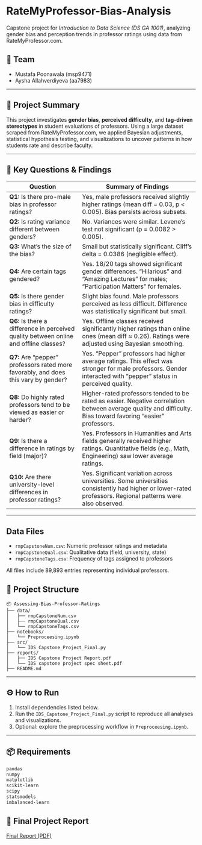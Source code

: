 # RateMyProfessor-Bias-Analysis

Capstone project for *Introduction to Data Science (DS GA 1001)*, analyzing gender bias and perception trends in professor ratings using data from RateMyProfessor.com.

## 👥 Team
- Mustafa Poonawala (msp9471)
- Aysha Allahverdiyeva (aa7983)

---

## 🧠 Project Summary

This project investigates **gender bias**, **perceived difficulty**, and **tag-driven stereotypes** in student evaluations of professors. Using a large dataset scraped from RateMyProfessor.com, we applied Bayesian adjustments, statistical hypothesis testing, and visualizations to uncover patterns in how students rate and describe faculty.

---

## 📌 Key Questions & Findings

| **Question** | **Summary of Findings** |
|-------------|--------------------------|
| **Q1:** Is there pro-male bias in professor ratings? | Yes, male professors received slightly higher ratings (mean diff = 0.03, p < 0.005). Bias persists across subsets. |
| **Q2:** Is rating variance different between genders? | No. Variances were similar. Levene’s test not significant (p = 0.0082 > 0.005). |
| **Q3:** What’s the size of the bias? | Small but statistically significant. Cliff’s delta = 0.0386 (negligible effect). |
| **Q4:** Are certain tags gendered? | Yes. 18/20 tags showed significant gender differences. “Hilarious” and “Amazing Lectures” for males; “Participation Matters” for females. |
| **Q5:** Is there gender bias in difficulty ratings? | Slight bias found. Male professors perceived as less difficult. Difference was statistically significant but small. |
| **Q6:** Is there a difference in perceived quality between online and offline classes? | Yes. Offline classes received significantly higher ratings than online ones (mean diff ≈ 0.26). Ratings were adjusted using Bayesian smoothing. |
| **Q7:** Are “pepper” professors rated more favorably, and does this vary by gender? | Yes. “Pepper” professors had higher average ratings. This effect was stronger for male professors. Gender interacted with “pepper” status in perceived quality. |
| **Q8:** Do highly rated professors tend to be viewed as easier or harder? | Higher-rated professors tended to be rated as easier. Negative correlation between average quality and difficulty. Bias toward favoring “easier” professors. |
| **Q9:** Is there a difference in ratings by field (major)? | Yes. Professors in Humanities and Arts fields generally received higher ratings. Quantitative fields (e.g., Math, Engineering) saw lower average ratings. |
| **Q10:** Are there university-level differences in professor ratings? | Yes. Significant variation across universities. Some universities consistently had higher or lower-rated professors. Regional patterns were also observed. |

---
## Data Files

- `rmpCapstoneNum.csv`: Numeric professor ratings and metadata
- `rmpCapstoneQual.csv`: Qualitative data (field, university, state)
- `rmpCapstoneTags.csv`: Frequency of tags assigned to professors

All files include 89,893 entries representing individual professors.

## 📁 Project Structure
```
📦 Assessing-Bias-Professor-Ratings
├── data/
│   ├── rmpCapstoneNum.csv
│   ├── rmpCapstoneQual.csv
│   └── rmpCapstoneTags.csv
├── notebooks/
│   └── Preproceesing.ipynb
├── src/
│   └── IDS_Capstone_Project_Final.py
├── reports/
│   ├── IDS Capstone Project Report.pdf
│   └── IDS capstone project spec sheet.pdf
├── README.md
```


---

## ⚙️ How to Run

1. Install dependencies listed below.
2. Run the `IDS_Capstone_Project_Final.py` script to reproduce all analyses and visualizations.
3. Optional: explore the preprocessing workflow in `Preproceesing.ipynb`.

---

## 📦 Requirements

```bash
pandas
numpy
matplotlib
scikit-learn
scipy
statsmodels
imbalanced-learn
```
## 📄 Final Project Report
[Final Report (PDF)](./reports/IDS%20Capstone%20Project%20Report.pdf)

